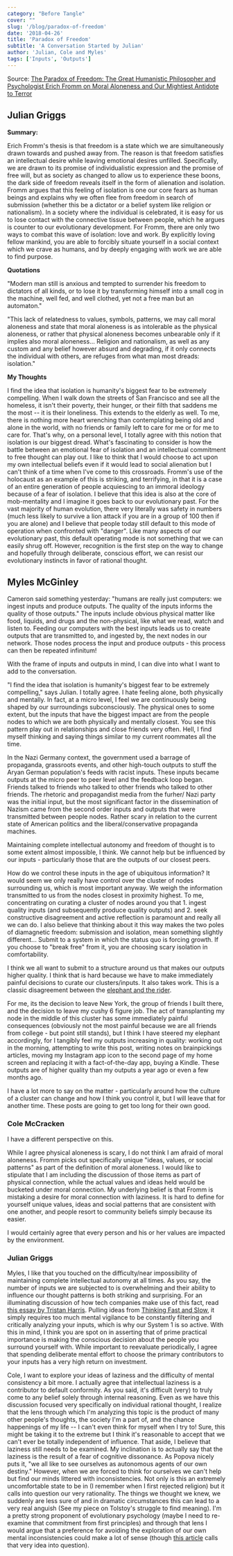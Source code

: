 ```yaml
---
category: "Before Tangle"
cover: ""
slug: '/blog/paradox-of-freedom'
date: '2018-04-26'
title: 'Paradox of Freedom'
subtitle: 'A Conversation Started by Julian'
author: 'Julian, Cole and Myles'
tags: ['Inputs', 'Outputs']
---
```


Source: [The Paradox of Freedom: The Great Humanistic Philosopher and Psychologist Erich Fromm on Moral Aloneness and Our Mightiest Antidote to Terror](https://www.brainpickings.org/2018/04/17/erich-fromm-escape-from-freedom/)

## Julian Griggs

**Summary:**

Erich Fromm's thesis is that freedom is a state which we are simultaneously drawn towards and pushed away from. The reason is that freedom satisfies an intellectual desire while leaving emotional desires unfilled. Specifically, we are drawn to its promise of individualistic expression and the promise of free will, but as society as changed to allow us to experience these boons, the dark side of freedom reveals itself in the form of alienation and isolation. Fromm argues that this feeling of isolation is one our core fears as human beings and explains why we often flee from freedom in search of submission (whether this be a dictator or a belief system like religion or nationalism). In a society where the individual is celebrated, it is easy for us to lose contact with the connective tissue between people, which he argues is counter to our evolutionary development. For Fromm, there are only two ways to combat this wave of isolation: love and work. By explicitly loving fellow mankind, you are able to forcibly situate yourself in a social context which we crave as humans, and by deeply engaging with work we are able to find purpose.

**Quotations**

"Modern man still is anxious and tempted to surrender his freedom to dictators of all kinds, or to lose it by transforming himself into a small cog in the machine, well fed, and well clothed, yet not a free man but an automaton."

"This lack of relatedness to values, symbols, patterns, we may call moral aloneness and state that moral aloneness is as intolerable as the physical aloneness, or rather that physical aloneness becomes unbearable only if it implies also moral aloneness… Religion and nationalism, as well as any custom and any belief however absurd and degrading, if it only connects the individual with others, are refuges from what man most dreads: isolation."

**My Thoughts**

I find the idea that isolation is humanity's biggest fear to be extremely compelling. When I walk down the streets of San Francisco and see all the homeless, it isn't their poverty, their hunger, or their filth that saddens me the most -- it is their loneliness. This extends to the elderly as well. To me, there is nothing more heart wrenching than contemplating being old and alone in the world, with no friends or family left to care for me or for me to care for. That's why, on a personal level, I totally agree with this notion that isolation is our biggest dread. What's fascinating to consider is how the battle between an emotional fear of isolation and an intellectual commitment to free thought can play out. I like to think that I would choose to act upon my own intellectual beliefs even if it would lead to social alienation but I can't think of a time when I've come to this crossroads. Fromm's use of the holocaust as an example of this is striking, and terrifying, in that it is a case of an entire generation of people acquiescing to an immoral ideology because of a fear of isolation. I believe that this idea is also at the core of mob-mentality and I imagine it goes back to our evolutionary past. For the vast majority of human evolution, there very literally was safety in numbers (much less likely to survive a lion attack if you are in a group of 100 then if you are alone) and I believe that people today still default to this mode of operation when confronted with "danger". Like many aspects of our evolutionary past, this default operating mode is not something that we can easily shrug off. However, recognition is the first step on the way to change and hopefully through deliberate, conscious effort, we can resist our evolutionary instincts in favor of rational thought.

## Myles McGinley

Cameron said something yesterday: "humans are really just computers: we ingest inputs and produce outputs. The quality of the inputs informs the quality of those outputs." The inputs include obvious physical matter like food, liquids, and drugs and the non-physical, like what we read, watch and listen to. Feeding our computers with the best inputs leads us to create outputs that are transmitted to, and ingested by, the next nodes in our network. Those nodes process the input and produce outputs - this process can then be repeated infinitum!

With the frame of inputs and outputs in mind, I can dive into what I want to add to the conversation.

"I find the idea that isolation is humanity's biggest fear to be extremely compelling," says Julian. I totally agree. I hate feeling alone, both physically and mentally. In fact, at a micro level, I feel we are continuously being shaped by our surroundings subconsciously. The physical ones to some extent, but the inputs that have the biggest impact are from the people nodes to which we are both physically and mentally closest. You see this pattern play out in relationships and close friends very often. Hell, I find myself thinking and saying things similar to my current roommates all the time.

In the Nazi Germany context, the government used a barrage of propaganda, grassroots events, and other high-touch outputs to stuff the Aryan German population's feeds with racist inputs. These inputs became outputs at the micro peer to peer level and the feedback loop began. Friends talked to friends who talked to other friends who talked to other friends. The rhetoric and propagandist media from the furher/ Nazi party was the initial input, but the most significant factor in the dissemination of Nazism came from the second order inputs and outputs that were transmitted between people nodes. Rather scary in relation to the current state of American politics and the liberal/conservative propaganda machines.

Maintaining complete intellectual autonomy and freedom of thought is to some extent almost impossible, I think. We cannot help but be influenced by our inputs - particularly those that are the outputs of our closest peers.

How do we control these inputs in the age of ubiquitous information? It would seem we only really have control over the cluster of nodes surrounding us, which is most important anyway. We weigh the information transmitted to us from the nodes closest in proximity highest. To me, concentrating on curating a cluster of nodes around you that 1. ingest quality inputs (and subsequently produce quality outputs) and 2. seek constructive disagreement and active reflection is paramount and really all we can do. I also believe that thinking about it this way makes the two poles of diamagnetic freedom: submission and isolation, mean something slightly different... Submit to a system in which the status quo is forcing growth. If you choose to "break free" from it, you are choosing scary isolation in comfortability.

I think we all want to submit to a structure around us that makes our outputs higher quality. I think that is hard because we have to make immediately painful decisions to curate our clusters/inputs. It also takes work. This is a classic disagreement between the [elephant and the rider](https://www.youtube.com/watch?v=X9KP8uiGZTs).

For me, its the decision to leave New York, the group of friends I built there, and the decision to leave my cushy 6 figure job. The act of transplanting my node in the middle of this cluster has some immediately painful consequences (obviously not the most painful because we are all friends from college - but point still stands), but I think I have steered my elephant accordingly, for I tangibly feel my outputs increasing in quality: working out in the morning, attempting to write this post, writing notes on brainpickings articles, moving my Instagram app icon to the second page of my home screen and replacing it with a fact-of-the-day app, buying a Kindle. These outputs are of higher quality than my outputs a year ago or even a few months ago.

I have a lot more to say on the matter - particularly around how the culture of a cluster can change and how I think you control it, but I will leave that for another time. These posts are going to get too long for their own good.

### Cole McCracken

I have a different perspective on this.

While I agree physical aloneness is scary, I do not think I am afraid of moral aloneness. Fromm picks out specifically unique "ideas, values, or social patterns" as part of the definition of moral aloneness. I would like to stipulate that I am including the discussion of those items as part of physical connection, while the actual values and ideas held would be bucketed under moral connection. My underlying belief is that Fromm is mistaking a desire for moral connection with laziness. It is hard to define for yourself unique values, ideas and social patterns that are consistent with one another, and people resort to community beliefs simply because its easier.

I would certainly agree that every person and his or her values are impacted by the environment.

### Julian Griggs

Myles, I like that you touched on the difficulty/near impossibility of maintaining complete intellectual autonomy at all times. As you say, the number of inputs we are subjected to is overwhelming and their ability to influence our thought patterns is both striking and surprising. For an illuminating discussion of how tech companies make use of this fact, read [this essay by Tristan Harris](https://www.google.com/url?hl=en&q=http://www.tristanharris.com/essays/&source=gmail&ust=1524939753661000&usg=AFQjCNHLQ_NAmsD9Ajj1TUvX1zDIdBe2RA). Pulling ideas from [Thinking Fast and Slow](https://www.google.com/url?hl=en&q=https://www.amazon.com/dp/B00555X8OA/ref%3Ddp-kindle-redirect?_encoding%3DUTF8%26btkr%3D1&source=gmail&ust=1524939753661000&usg=AFQjCNGWlT6cHUwbRI9onWUIqBeCYmqFyg), it simply requires too much mental vigilance to be constantly filtering and critically analyzing your inputs, which is why our System 1 is so active. With this in mind, I think you are spot on in asserting that of prime practical importance is making the conscious decision about the people you surround yourself with. While important to reevaluate periodically, I agree that spending deliberate mental effort to choose the primary contributors to your inputs has a very high return on investment.

Cole, I want to explore your ideas of laziness and the difficulty of mental consistency a bit more. I actually agree that intellectual laziness is a contributor to default conformity. As you said, it's difficult (very) to truly come to any belief solely through internal reasoning. Even as we have this discussion focused very specifically on individual rational thought, I realize that the lens through which I'm analyzing this topic is the product of many other people's thoughts, the society I'm a part of, and the chance happenings of my life -- I can't even think for myself when I try to! Sure, this might be taking it to the extreme but I think it's reasonable to accept that we can't ever be totally independent of influence. That aside, I believe that laziness still needs to be examined. My inclination is to actually say that the laziness is the result of a fear of cognitive dissonance. As Popova nicely puts it, "we all like to see ourselves as autonomous agents of our own destiny." However, when we are forced to think for ourselves we can't help but find our minds littered with inconsistencies. Not only is this an extremely uncomfortable state to be in (I remember when I first rejected religion) but it calls into question our very rationality. The things we thought we knew, we suddenly are less sure of and in dramatic circumstances this can lead to a very real anguish (See my piece on Tolstoy's struggle to find meaning). I'm a pretty strong proponent of evolutionary psychology (maybe I need to re-examine that commitment from first principles) and through that lens I would argue that a preference for avoiding the exploration of our own mental inconsistencies could make a lot of sense (though [this article](https://www.ncbi.nlm.nih.gov/pmc/articles/PMC3622034/) calls that very idea into question).

